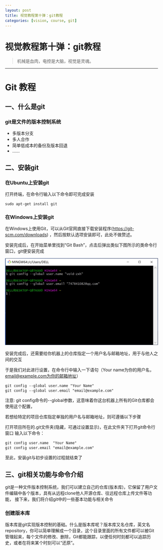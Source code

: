 ```yaml
---
layout: post
title: 视觉教程第十弹：git教程
categories: [vision, course, git]
---
```


# 视觉教程第十弹：git教程
> 机械是血肉，电控是大脑，视觉是灵魂。

---

# Git 教程
## 一、什么是git

### git是文件的版本控制系统
- 多版本分支
- 多人合作
- 简单低成本的备份及版本回退
- ……
	
## 二、安装git
	
### 在Ubuntu上安装git
打开终端，在命令行输入以下命令即可完成安装

	sudo apt-get install git

### 在Windows上安装git
	
在Windows上使用Git，可以从Git官网直接下载安装程序(https://git-scm.com/downloads)
，然后按默认选项安装即可，此处不做赘述。

安装完成后，在开始菜单里找到“Git Bash”，点击后弹出类似下图所示的类命令行窗口，git便安装完成

![img](https://github.com/void-zxh/RM/blob/master/image/1.JPG) 

安装完成后，还需要给你机器上的仓库指定一个用户名与邮箱地址，用于与他人之间的交互

于是我们对此进行设置，在命令行中输入一下语句（Your name为你的用户名，email@example.com为你的邮箱地址）

	git config --global user.name "Your Name"
	git config --global user.email "email@example.com"

注意: git config命令的--global参数，这意味着你这台机器上所有的Git仓库都会使用这个配置，

若想给特定的项目仓库指定单独的用户名与邮箱地址，则可遵循以下步骤

打开项目所在的.git文件夹(隐藏，可通过设置显示)，在此文件夹下打开git命令行窗口
输入以下命令：

	git config user.name  "Your Name"
	git config user.email "email@example.com"

至此，安装git与初步设置的过程就结束了

## 三、git相关功能与命令介绍

git是一种文件版本控制系统，我们可以建立自己的仓库(版本库)，它保留了用户文件编辑中各个版本，具有从远程clone他人开源仓库、往远程仓库上传文件等功能，
接下来，我们将介绍git中的一些基本功能与相关命令

### 创建版本库

版本库是git实现版本控制的基础。什么是版本库呢？版本库又名仓库，英文名repository，你可以简单理解成一个目录，这个目录里面的所有文件都可以被Git管理起来，每个文件的修改、删除，Git都能跟踪，以便任何时刻都可以追踪历史，或者在将来某个时刻可以“还原”。
